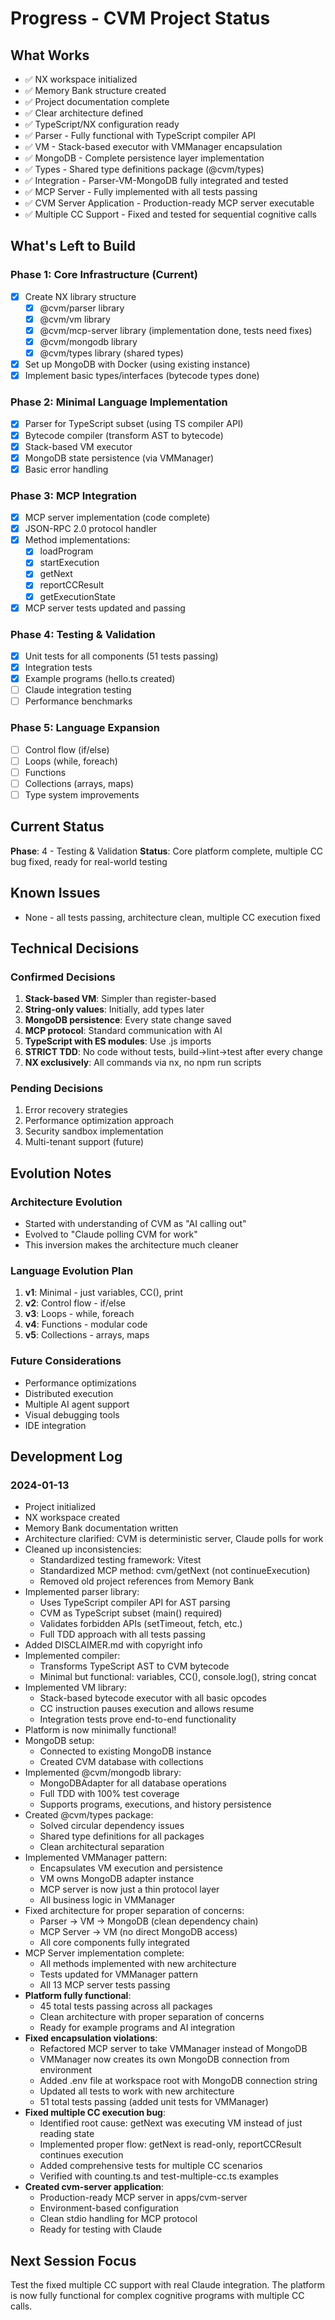 # Progress - CVM Project Status

## What Works
- ✅ NX workspace initialized
- ✅ Memory Bank structure created
- ✅ Project documentation complete
- ✅ Clear architecture defined
- ✅ TypeScript/NX configuration ready
- ✅ Parser - Fully functional with TypeScript compiler API
- ✅ VM - Stack-based executor with VMManager encapsulation
- ✅ MongoDB - Complete persistence layer implementation
- ✅ Types - Shared type definitions package (@cvm/types)
- ✅ Integration - Parser-VM-MongoDB fully integrated and tested
- ✅ MCP Server - Fully implemented with all tests passing
- ✅ CVM Server Application - Production-ready MCP server executable
- ✅ Multiple CC Support - Fixed and tested for sequential cognitive calls

## What's Left to Build

### Phase 1: Core Infrastructure (Current)
- [x] Create NX library structure
  - [x] @cvm/parser library
  - [x] @cvm/vm library
  - [x] @cvm/mcp-server library (implementation done, tests need fixes)
  - [x] @cvm/mongodb library
  - [x] @cvm/types library (shared types)
- [x] Set up MongoDB with Docker (using existing instance)
- [x] Implement basic types/interfaces (bytecode types done)

### Phase 2: Minimal Language Implementation
- [x] Parser for TypeScript subset (using TS compiler API)
- [x] Bytecode compiler (transform AST to bytecode)
- [x] Stack-based VM executor
- [x] MongoDB state persistence (via VMManager)
- [x] Basic error handling

### Phase 3: MCP Integration
- [x] MCP server implementation (code complete)
- [x] JSON-RPC 2.0 protocol handler
- [x] Method implementations:
  - [x] loadProgram
  - [x] startExecution
  - [x] getNext
  - [x] reportCCResult
  - [x] getExecutionState
- [x] MCP server tests updated and passing

### Phase 4: Testing & Validation
- [x] Unit tests for all components (51 tests passing)
- [x] Integration tests
- [x] Example programs (hello.ts created)
- [ ] Claude integration testing
- [ ] Performance benchmarks

### Phase 5: Language Expansion
- [ ] Control flow (if/else)
- [ ] Loops (while, foreach)
- [ ] Functions
- [ ] Collections (arrays, maps)
- [ ] Type system improvements

## Current Status
**Phase**: 4 - Testing & Validation
**Status**: Core platform complete, multiple CC bug fixed, ready for real-world testing

## Known Issues
- None - all tests passing, architecture clean, multiple CC execution fixed

## Technical Decisions

### Confirmed Decisions
1. **Stack-based VM**: Simpler than register-based
2. **String-only values**: Initially, add types later
3. **MongoDB persistence**: Every state change saved
4. **MCP protocol**: Standard communication with AI
5. **TypeScript with ES modules**: Use .js imports
6. **STRICT TDD**: No code without tests, build→lint→test after every change
7. **NX exclusively**: All commands via nx, no npm run scripts

### Pending Decisions
1. Error recovery strategies
2. Performance optimization approach
3. Security sandbox implementation
4. Multi-tenant support (future)

## Evolution Notes

### Architecture Evolution
- Started with understanding of CVM as "AI calling out"
- Evolved to "Claude polling CVM for work"
- This inversion makes the architecture much cleaner

### Language Evolution Plan
1. **v1**: Minimal - just variables, CC(), print
2. **v2**: Control flow - if/else
3. **v3**: Loops - while, foreach  
4. **v4**: Functions - modular code
5. **v5**: Collections - arrays, maps

### Future Considerations
- Performance optimizations
- Distributed execution
- Multiple AI agent support
- Visual debugging tools
- IDE integration

## Development Log

### 2024-01-13
- Project initialized
- NX workspace created
- Memory Bank documentation written
- Architecture clarified: CVM is deterministic server, Claude polls for work
- Cleaned up inconsistencies:
  - Standardized testing framework: Vitest
  - Standardized MCP method: cvm/getNext (not continueExecution)
  - Removed old project references from Memory Bank
- Implemented parser library:
  - Uses TypeScript compiler API for AST parsing
  - CVM as TypeScript subset (main() required)
  - Validates forbidden APIs (setTimeout, fetch, etc.)
  - Full TDD approach with all tests passing
- Added DISCLAIMER.md with copyright info
- Implemented compiler:
  - Transforms TypeScript AST to CVM bytecode
  - Minimal but functional: variables, CC(), console.log(), string concat
- Implemented VM library:
  - Stack-based bytecode executor with all basic opcodes
  - CC instruction pauses execution and allows resume
  - Integration tests prove end-to-end functionality
- Platform is now minimally functional!
- MongoDB setup:
  - Connected to existing MongoDB instance
  - Created CVM database with collections
- Implemented @cvm/mongodb library:
  - MongoDBAdapter for all database operations
  - Full TDD with 100% test coverage
  - Supports programs, executions, and history persistence
- Created @cvm/types package:
  - Solved circular dependency issues
  - Shared type definitions for all packages
  - Clean architectural separation
- Implemented VMManager pattern:
  - Encapsulates VM execution and persistence
  - VM owns MongoDB adapter instance
  - MCP server is now just a thin protocol layer
  - All business logic in VMManager
- Fixed architecture for proper separation of concerns:
  - Parser → VM → MongoDB (clean dependency chain)
  - MCP Server → VM (no direct MongoDB access)
  - All core components fully integrated
- MCP Server implementation complete:
  - All methods implemented with new architecture
  - Tests updated for VMManager pattern
  - All 13 MCP server tests passing
- **Platform fully functional**:
  - 45 total tests passing across all packages
  - Clean architecture with proper separation of concerns
  - Ready for example programs and AI integration
- **Fixed encapsulation violations**:
  - Refactored MCP server to take VMManager instead of MongoDB
  - VMManager now creates its own MongoDB connection from environment
  - Added .env file at workspace root with MongoDB connection string
  - Updated all tests to work with new architecture
  - 51 total tests passing (added unit tests for VMManager)
- **Fixed multiple CC execution bug**:
  - Identified root cause: getNext was executing VM instead of just reading state
  - Implemented proper flow: getNext is read-only, reportCCResult continues execution
  - Added comprehensive tests for multiple CC scenarios
  - Verified with counting.ts and test-multiple-cc.ts examples
- **Created cvm-server application**:
  - Production-ready MCP server in apps/cvm-server
  - Environment-based configuration
  - Clean stdio handling for MCP protocol
  - Ready for testing with Claude

## Next Session Focus
Test the fixed multiple CC support with real Claude integration. The platform is now fully functional for complex cognitive programs with multiple CC calls.
